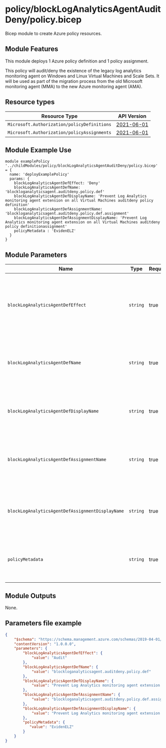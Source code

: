 # policy/blockLogAnalyticsAgentAuditDeny/policy.bicep
Bicep module to create Azure policy resources.

## Module Features
This module deploys 1 Azure policy definition and 1 policy assignment.

This policy will audit/deny the existence of the legacy log analytics monitoring agent on Windows and Linux Virtual Machines and Scale Sets.
It will be used as part of the migration process from the old Microsoft monitoring agent (MMA) to the new Azure monitoring agent (AMA).

## Resource types

| Resource Type | API Version |
| --- | --- |
| `Microsoft.Authorization/policyDefinitions` | [2021-06-01](https://docs.microsoft.com/en-us/azure/templates/microsoft.authorization/2021-06-01/policydefinitions) |
| `Microsoft.Authorization/policyAssignments` | [2021-06-01](https://docs.microsoft.com/en-us/azure/templates/microsoft.authorization/2021-06-01/policyassignments) |


## Module Example Use
```bicep
module examplePolicy '../childModules/policy/blockLogAnalyticsAgentAuditDeny/policy.bicep' = {
  name: 'deployExamplePolicy'
  params: {
    blockLogAnalyticsAgentDefEffect: 'Deny'
    blockLogAnalyticsAgentDefName: 'blockloganalyticsagent.auditdeny.policy.def'
    blockLogAnalyticsAgentDefDisplayName: 'Prevent Log Analytics monitoring agent extension on all Virtual Machines auditdeny policy definition'
    blockLogAnalyticsAgentDefAssignmentName: 'blockloganalyticsagent.auditdeny.policy.def.assignment'
    blockLogAnalyticsAgentDefAssignmentDisplayName: 'Prevent Log Analytics monitoring agent extension on all Virtual Machines auditdeny policy definitionassignment'
    policyMetadata : 'EvidenELZ'
  }
}
```

## Module Parameters

| Name | Type | Required | Description |
| --- | --- | --- | --- |
| `blockLogAnalyticsAgentDefEffect` | `string` | true | Set the policy effect when the policy rule evaluates to true. Possible values Audit, Deny or Disable. |
| `blockLogAnalyticsAgentDefName` | `string` | true | Specify policy definition name for block Loganalytics Agent Audit Deny. |
| `blockLogAnalyticsAgentDefDisplayName` | `string` | true | Specify policy displayname for block Loganalytics Agent Audit Deny. |
| `blockLogAnalyticsAgentDefAssignmentName` | `string` | true | Specify policy assignment name for block Loganalytics Agent Audit Deny. |
| `blockLogAnalyticsAgentDefAssignmentDisplayName` | `string` | true | Specify policy assignment displayname for block Loganalytics Agent Audit Deny. |
| `policyMetadata` | `string` | true | Specify metadata source value required for billing and monitoring. |

## Module Outputs
None.

## Parameters file example
```json
{
    "$schema": "https://schema.management.azure.com/schemas/2019-04-01/deploymentParameters.json#",
    "contentVersion": "1.0.0.0",
    "parameters": {
        "blockLogAnalyticsAgentDefEffect": {
            "value": "Audit"
        },
        "blockLogAnalyticsAgentDefName": {
            "value": "blockloganalyticsagent.auditdeny.policy.def"
        },
        "blockLogAnalyticsAgentDefDisplayName": {
            "value": "Prevent Log Analytics monitoring agent extension on all Virtual Machines auditdeny policy definition"
        },
        "blockLogAnalyticsAgentDefAssignmentName": {
            "value": "blockloganalyticsagent.auditdeny.policy.def.assignment"
        },
        "blockLogAnalyticsAgentDefAssignmentDisplayName": {
            "value": "Prevent Log Analytics monitoring agent extension on all Virtual Machines auditdeny policy definitionassignment"
        },
        "policyMetadata": {
           "value": "EvidenELZ"
        }
    }
}
```
